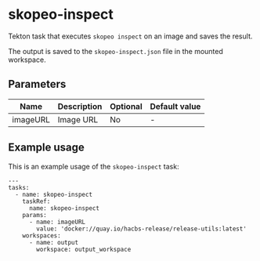 # skopeo-inspect

Tekton task that executes `skopeo inspect` on an image and saves the result.

The output is saved to the `skopeo-inspect.json` file in the mounted workspace.

## Parameters

| Name | Description | Optional | Default value |
|------|-------------|----------|---------------|
| imageURL | Image URL | No | - |

## Example usage

This is an example usage of the `skopeo-inspect` task:

```
---
tasks:
  - name: skopeo-inspect
    taskRef:
      name: skopeo-inspect
    params:
      - name: imageURL
        value: 'docker://quay.io/hacbs-release/release-utils:latest'
    workspaces:
      - name: output
        workspace: output_workspace
```

